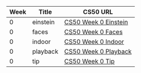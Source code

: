 | Week | Title         | CS50 URL                                                                                 |
|------|---------------|------------------------------------------------------------------------------------------|
| 0    | einstein      | [CS50 Week 0 Einstein](https://cs50.harvard.edu/python/2022/psets/0/einstein)            |
| 0    | faces         | [CS50 Week 0 Faces](https://cs50.harvard.edu/python/2022/psets/0/faces)                  |
| 0    | indoor        | [CS50 Week 0 Indoor](https://cs50.harvard.edu/python/2022/psets/0/indoor)                |
| 0    | playback      | [CS50 Week 0 Playback](https://cs50.harvard.edu/python/2022/psets/0/playback)            |
| 0    | tip           | [CS50 Week 0 Tip](https://cs50.harvard.edu/python/2022/psets/0/tip)                      |

